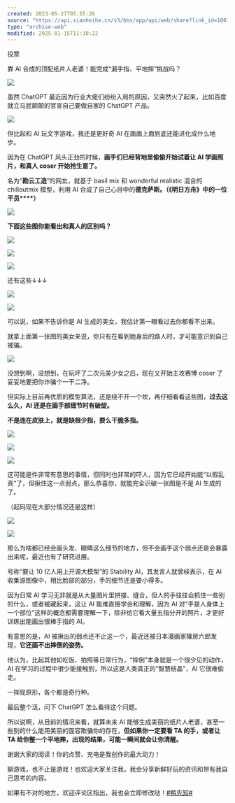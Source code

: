 ```yaml
---
created: 2023-05-27T05:55:26
source: "https://api.xiaoheihe.cn/v3/bbs/app/api/web/share?link_id=100114399"
type: "archive-web"
modified: 2025-01-15T11:38:22
---
```


投票

靠 AI 合成的顶配纸片人老婆！能完成“漏手指、平地摔”挑战吗？

![](https://imgheybox.max-c.com/web/bbs/2023/02/13/ee26b74d1bb7d585eb315d1a2e369f34.gif?imageMogr2/format/webp/quality/75/auto-orient/ignore-error/1)

虽然 ChatGPT 最近因为行业大佬们纷纷入局的原因，又突然火了起来，比如百度就立马屁颠颠的官宣自己要做自家的 ChatGPT 产品。

![](https://imgheybox.max-c.com/bbs/2023/02/16/bbea6663cb844d8fbc0c4e744d7506f5/thumb.jpg?imageMogr2/format/webp/quality/75/auto-orient/ignore-error/1)

但比起和 AI 玩文字游戏，我还是更好奇 AI 在画画上面到底还能进化成什么地步。

因为在 ChatGPT 风头正劲的时候，**画手们已经背地里偷偷开始试着让 AI 学画照片，和真人 coser 开始抢生意了。**

名为“**勘云工造**”的网友，就基于 basil mix 和 wonderful realistic 混合的 chilloutmix 模型，利用 AI 合成了自己心目中的**德克萨斯。（《明日方舟》中的一位干员****）**

![](https://imgheybox.max-c.com/web/bbs/2023/02/16/0f258b37688e107bc25c17d31d9031fa/thumb.jpeg?imageMogr2/format/webp/quality/75/auto-orient/ignore-error/1)

**下面这些图你能看出和真人的区别吗？**

![](https://imgheybox.max-c.com/web/bbs/2023/02/16/1ccbbe9d8fe5793b4ef47852db38dea7/thumb.jpeg?imageMogr2/format/webp/quality/75/auto-orient/ignore-error/1)

![](https://imgheybox.max-c.com/web/bbs/2023/02/16/6276b91aa8c26ae56904a6e0c2b13492/thumb.jpeg?imageMogr2/format/webp/quality/75/auto-orient/ignore-error/1)

![](https://imgheybox.max-c.com/web/bbs/2023/02/16/3caeeab88d5105b9af61105ecbc6ce40/thumb.jpeg?imageMogr2/format/webp/quality/75/auto-orient/ignore-error/1)

还有这些↓↓↓

![](https://imgheybox.max-c.com/web/bbs/2023/02/16/2d574d3657605557de318ad05e10765b/thumb.jpeg?imageMogr2/format/webp/quality/75/auto-orient/ignore-error/1)

![](https://imgheybox.max-c.com/web/bbs/2023/02/16/b5da34375f141b1e904008b0caede33e/thumb.jpeg?imageMogr2/format/webp/quality/75/auto-orient/ignore-error/1)

可以说，如果不告诉你是 AI 生成的美女，我估计第一眼看过去你都看不出来。

就拿上面第一张图的美女来说，你只有在看到她身后的路人时，才可能意识到自己被骗。

![](https://imgheybox.max-c.com/web/bbs/2023/02/16/e64cc17db9af72f9ef1b782d81e91c26/thumb.png?imageMogr2/format/webp/quality/75/auto-orient/ignore-error/1)

没想到啊，没想到，在玩坏了二次元美少女之后，现在又开始主攻赛博 coser 了妥妥地要把你诈骗个一干二净。

但实际上目前再优质的模型算法，还是绕不开一个坎，再仔细看看这些图，**过去这么久，AI 还是在画手部细节时有破绽。**

**不是连在皮肤上，就是缺根少指，要么干脆多指。**

![](https://imgheybox.max-c.com/web/bbs/2023/02/16/60f1ba70c274835c23f450740db45e38/thumb.png?imageMogr2/format/webp/quality/75/auto-orient/ignore-error/1)

![](https://imgheybox.max-c.com/web/bbs/2023/02/16/01063e741af398aa8743a059dd296f8d/thumb.png?imageMogr2/format/webp/quality/75/auto-orient/ignore-error/1)

![](https://imgheybox.max-c.com/web/bbs/2023/02/16/fb79732430d630f3447e2d5acd0e3eba/thumb.png?imageMogr2/format/webp/quality/75/auto-orient/ignore-error/1)

这可能是件非常有意思的事情，但同时也非常的吓人，因为它已经开始能“以假乱真”了，但揪住这一点弱点，那么恭喜你，就能完全识破一张图是不是 AI 生成的了。

（起码现在大部分情况还是这样）

![](https://imgheybox.max-c.com/web/bbs/2023/02/16/768a63f4b09468c22c8a3ba48b53a969/thumb.png?imageMogr2/format/webp/quality/75/auto-orient/ignore-error/1)

![](https://imgheybox.max-c.com/web/bbs/2023/02/16/1bce572df33a3fd00df4ec8def974462/thumb.png?imageMogr2/format/webp/quality/75/auto-orient/ignore-error/1)

那么为啥都已经会画头发、眼睛这么细节的地方，但不会画手这个弱点还是会暴露出来呢，最近也有了研究进展。

号称“要让 10 亿人用上开源大模型”的 Stability AI，其发言人就曾经表示，在 AI 收集源图像中，相比脸部的部分，手的细节还是要小得多。

因为日常 AI 学习无非就是从大量图片里拼接、缝合，但人的手往往会抓住一些别的什么，或者被藏起来，这让 AI 能难直接学会和理解，因为 AI 对“手是人身体上一个部位”这样的概念都需要理解一下，除非给它看大量五指分开的照片，才更好训练出能画出很棒手指的 AI。

有意思的是，AI 被揪出的弱点还不止这一个，最近还被日本漫画家篠房六郎发现，**它还画不出摔倒的姿势。**

他认为，比起其他如吃饭、拍照等日常行为，“摔倒”本身就是一个很少见的动作，AI 在学习的过程中很少能接触到，所以这是人类真正的“智慧结晶”，AI 它很难偷走。

一摔现原形，各个都是奇行种。

最后整个活，问下 ChatGPT 怎么看待这个问题。

所以说啊，从目前的情况来看，就算未来 AI 能够生成美丽的纸片人老婆，甚至一些别的什么能用美丽的面容欺骗你的存在，**但如果你一定要看 TA 的手，或者让 TA 给你整一个平地摔，出现的结果，可能一瞬间就会让你清醒。**

谢谢大家的阅读！你的点赞、充电是我创作的最大动力！

聊游戏，也不止是游戏！也欢迎大家关注我，我会分享新鲜好玩的资讯和带有我自己思考的内容。

如果有不对的地方，欢迎评论区指出，我也会立即修改哒！[#鸭先知#](https://api.xiaoheihe.cn/v3/bbs/app/api/web/)
